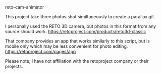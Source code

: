 reto-cam-animator

This project take three photos shot similtaneously to create a parallax gif.

I personally used the RETO 3D camera, but photos in this format from any source should work.
https://retoproject.com/products/reto3d-classic

That company provides an app that works similarly to this script, but is mobile only which may be less convenient for photo editing.
https://retoproject.com/pages/app

Please note, I have not affiliation with the retoproject company or their projects.